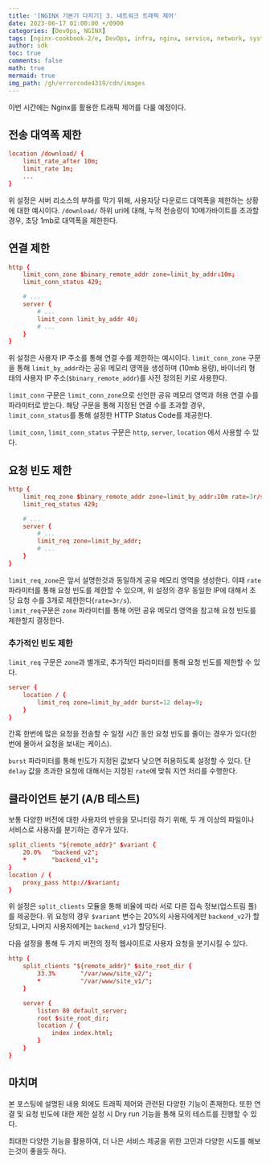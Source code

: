 ```yaml
---
title: '[NGINX 기본기 다지기] 3. 네트워크 트래픽 제어'
date: 2023-06-17 01:00:00 +/0900
categories: [DevOps, NGINX]
tags: [nginx-cookbook-2/e, DevOps, infra, nginx, service, network, system, http, tcp/ip]
author: sdk
toc: true
comments: false 
math: true 
mermaid: true 
img_path: /gh/errorcode4319/cdn/images
---
```


이번 시간에는 Nginx를 활용한 트래픽 제어를 다룰 예정이다.

## 전송 대역폭 제한
``` conf
location /download/ {
    limit_rate_after 10m;
    limit_rate 1m;
    ...
}
```
위 설정은 서버 리소스의 부하를 막기 위해, 사용자당 다운로드 대역폭을 제한하는 상황에 대한 예시이다. `/download/` 하위 uri에 대해, 누적 전송량이 10메가바이트를 초과할 경우, 초당 1mb로 대역폭을 제한한다. 

## 연결 제한
``` conf
http {
    limit_conn_zone $binary_remote_addr zone=limit_by_addr:10m;
    limit_conn_status 429;

    # ...
    server {
        # ...
        limit_conn limit_by_addr 40;
        # ...
    }
}
```
위 설정은 사용자 IP 주소를 통해 연결 수를 제한하는 예시이다.
`limit_conn_zone` 구문을 통해 `limit_by_addr`라는 공유 메모리 영역을 생성하며 (10mb 용량), 바이너리 형태의 사용자 IP 주소(`$binary_remote_addr`)를 사전 정의된 키로 사용한다. 

`limit_conn` 구문은 `limit_conn_zone`으로 선언한 공유 메모리 영역과 허용 연결 수를 파라미터로 받는다. 해당 구문을 통해 지정된 연결 수를 초과할 경우, `limit_conn_status`를 통해 설정한 HTTP Status Code를 제공한다. 

`limit_conn`, `limit_conn_status` 구문은 `http`, `server`, `location` 에서 사용할 수 있다. 

## 요청 빈도 제한 
``` conf
http {
    limit_req_zone $binary_remote_addr zone=limit_by_addr:10m rate=3r/s;
    limit_req_status 429;

    # ...
    server {
        # ...
        limit_req zone=limit_by_addr;
        # ...
    }
}
```
`limit_req_zone`은 앞서 설명한것과 동일하게 공유 메모리 영역을 생성한다. 이때 `rate` 파라미터를 통해 요청 빈도를 제한할 수 있으며, 위 설정의 경우 동일한 IP에 대해서 초당 요청 수를 3개로 제한한다(`rate=3r/s`).    
`limit_req`구문은 `zone` 파라미터를 통해 어떤 공유 메모리 영역을 참고해 요청 빈도를 제한할지 결정한다. 

### 추가적인 빈도 제한
`limit_req` 구문은 `zone`과 별개로, 추가적인 파라미터를 통해 요청 빈도를 제한할 수 있다.
``` conf
server {
    location / {
        limit_req zone=limit_by_addr burst=12 delay=9;
    }
}
```
간혹 한번에 많은 요청을 전송할 수 일정 시간 동안 요청 빈도를 줄이는 경우가 있다(한번에 몰아서 요청을 보내는 케이스). 

`burst` 파라미터를 통해 빈도가 지정된 값보다 낮으면 허용하도록 설정할 수 있다. 단 `delay` 값을 초과한 요청에 대해서는 지정된 `rate`에 맞춰 지연 처리를 수행한다.


## 클라이언트 분기 (A/B 테스트)
보통 다양한 버전에 대한 사용자의 반응을 모니터링 하기 위해, 두 개 이상의 파일이나 서비스로 사용자를 분기하는 경우가 있다. 

``` conf 
split_clients "${remote_addr}" $variant {
    20.0%   "backend_v2";
    *       "backend_v1";
}
location / {
    proxy_pass http://$variant;
}
```
위 설정은 `split_clients` 모듈을 통해 비율에 따라 서로 다른 접속 정보(업스트림 풀)를 제공한다.
위 요청의 경우 `$variant` 변수는 20%의 사용자에게만 `backend_v2`가 할당되고, 나머지 사용자에게는 `backend_v1`가 할당된다.

다음 설정을 통해 두 가지 버전의 정적 웹사이트로 사용자 요청을 분기시킬 수 있다.
``` conf
http {
    split_clients "${remote_addr}" $site_root_dir {
        33.3%       "/var/www/site_v2/";
        *           "/var/www/site_v1/";
    }

    server {
        listen 80 default_server;
        root $site_root_dir;
        location / {
            index index.html;
        }
    }
}
```

## 마치며
본 포스팅에 설명된 내용 외에도 트래픽 제어와 관련된 다양한 기능이 존재한다. 
또한 연결 및 요청 빈도에 대한 제한 설정 시 Dry run 기능을 통해 모의 테스트를 진행할 수 있다.

최대한 다양한 기능을 활용하여, 더 나은 서비스 제공을 위한 고민과 다양한 시도를 해보는것이 좋을듯 하다. 
